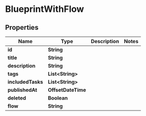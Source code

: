 

# BlueprintWithFlow


## Properties

| Name | Type | Description | Notes |
|------------ | ------------- | ------------- | -------------|
|**id** | **String** |  |  |
|**title** | **String** |  |  |
|**description** | **String** |  |  |
|**tags** | **List&lt;String&gt;** |  |  |
|**includedTasks** | **List&lt;String&gt;** |  |  |
|**publishedAt** | **OffsetDateTime** |  |  |
|**deleted** | **Boolean** |  |  |
|**flow** | **String** |  |  |



